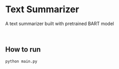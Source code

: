 # Text Summarizer
A text summarizer built with pretrained BART model

<br>

## How to run
```
python main.py
```
